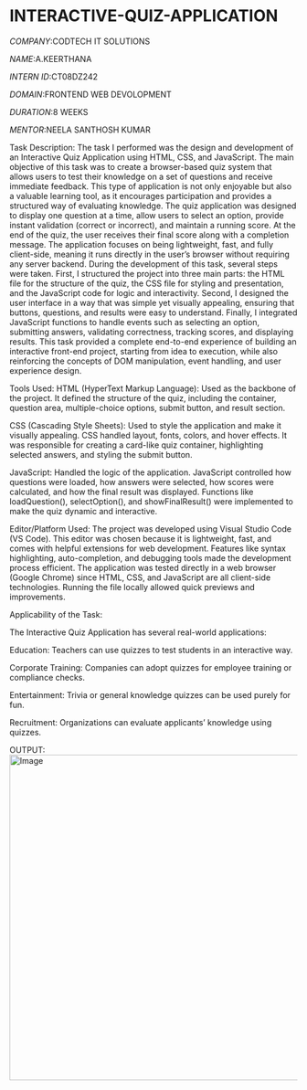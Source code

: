 # INTERACTIVE-QUIZ-APPLICATION

*COMPANY*:CODTECH IT SOLUTIONS

*NAME*:A.KEERTHANA

*INTERN ID*:CT08DZ242

*DOMAIN*:FRONTEND WEB DEVOLOPMENT

*DURATION*:8 WEEKS

*MENTOR*:NEELA SANTHOSH KUMAR

Task Description:
The task I performed was the design and development of an Interactive Quiz Application using HTML, CSS, and JavaScript. The main objective of this task was to create a browser-based quiz system that allows users to test their knowledge on a set of questions and receive immediate feedback. This type of application is not only enjoyable but also a valuable learning tool, as it encourages participation and provides a structured way of evaluating knowledge. The quiz application was designed to display one question at a time, allow users to select an option, provide instant validation (correct or incorrect), and maintain a running score. At the end of the quiz, the user receives their final score along with a completion message. The application focuses on being lightweight, fast, and fully client-side, meaning it runs directly in the user’s browser without requiring any server backend. During the development of this task, several steps were taken. First, I structured the project into three main parts: the HTML file for the structure of the quiz, the CSS file for styling and presentation, and the JavaScript code for logic and interactivity. Second, I designed the user interface in a way that was simple yet visually appealing, ensuring that buttons, questions, and results were easy to understand. Finally, I integrated JavaScript functions to handle events such as selecting an option, submitting answers, validating correctness, tracking scores, and displaying results. This task provided a complete end-to-end experience of building an interactive front-end project, starting from idea to execution, while also reinforcing the concepts of DOM manipulation, event handling, and user experience design.

Tools Used:
HTML (HyperText Markup Language): Used as the backbone of the project. It defined the structure of the quiz, including the container, question area, multiple-choice options, submit button, and result section.

CSS (Cascading Style Sheets): Used to style the application and make it visually appealing. CSS handled layout, fonts, colors, and hover effects. It was responsible for creating a card-like quiz container, highlighting selected answers, and styling the submit button.

JavaScript: Handled the logic of the application. JavaScript controlled how questions were loaded, how answers were selected, how scores were calculated, and how the final result was displayed. Functions like loadQuestion(), selectOption(), and showFinalResult() were implemented to make the quiz dynamic and interactive.

Editor/Platform Used:
The project was developed using Visual Studio Code (VS Code). This editor was chosen because it is lightweight, fast, and comes with helpful extensions for web development. Features like syntax highlighting, auto-completion, and debugging tools made the development process efficient. The application was tested directly in a web browser (Google Chrome) since HTML, CSS, and JavaScript are all client-side technologies. Running the file locally allowed quick previews and improvements.

Applicability of the Task:

The Interactive Quiz Application has several real-world applications:

Education: Teachers can use quizzes to test students in an interactive way. 

Corporate Training: Companies can adopt quizzes for employee training or compliance checks.

Entertainment: Trivia or general knowledge quizzes can be used purely for fun.

Recruitment: Organizations can evaluate applicants’ knowledge using quizzes.

OUTPUT:<img width="1291" height="570" alt="Image" src="https://github.com/user-attachments/assets/bd7d974f-b742-44ac-803f-eb3eb6436c03" />
